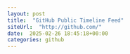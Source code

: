 ```yaml
---
layout: post
title:  "GitHub Public Timeline Feed"
siteUrl:  "http://github.com/"
date:  2025-02-26 18:45:18+00:00
categories: github
---
```

